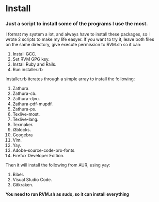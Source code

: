 # Install
### Just a script to install some of the programs I use the most.

I format my system a lot, and always have to install these packages, so I wrote 2 scripts to make my life easyer.
If you want to try it, leave both files on the same directory, give execute permission to RVM.sh so it can:
1. Install GCC.
1. Set RVM GPG key.
1. Install Ruby and Rails.
1. Run installer.rb

Installer.rb iterates through a simple array to install the following:

1. Zathura.
2. Zathura-cb.
3. Zathura-djvu.
4. Zathura-pdf-mupdf.
5. Zathura-ps.
6. Texlive-most.
7. Texlive-lang.
8. Texmaker.
9. i3blocks.
10. Geogebra
11. Vim.
12. Yay.
13. Adobe-source-code-pro-fonts.
14. Firefox Developer Edition.

Then it will install the following from AUR, using yay:

1. Biber.
2. Visual Studio Code.
3. Gitkraken.

**You need to run RVM.sh as sudo, so it can install everything**
